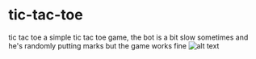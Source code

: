 # tic-tac-toe
tic tac toe 
a simple tic tac toe game,
the bot is a bit slow sometimes and he's randomly putting marks but the game works fine
![alt text](https://github.com/RoobyJ/tic-tac-toe/tictactoe.PNG)
